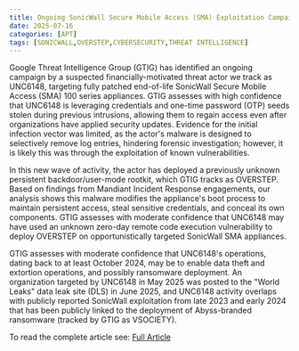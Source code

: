 ```yaml
---
title: Ongoing SonicWall Secure Mobile Access (SMA) Exploitation Campaign using the OVERSTEP Backdoor
date: 2025-07-16
categories: [APT]
tags: [SONICWALL,OVERSTEP,CYBERSECURITY,THREAT INTELLIGENCE]
---
```


Google Threat Intelligence Group (GTIG) has identified an ongoing campaign by a suspected financially-motivated threat actor we track as UNC6148, targeting fully patched end-of-life SonicWall Secure Mobile Access (SMA) 100 series appliances. GTIG assesses with high confidence that UNC6148 is leveraging credentials and one-time password (OTP) seeds stolen during previous intrusions, allowing them to regain access even after organizations have applied security updates. Evidence for the initial infection vector was limited, as the actor's malware is designed to selectively remove log entries, hindering forensic investigation; however, it is likely this was through the exploitation of known vulnerabilities.

In this new wave of activity, the actor has deployed a previously unknown persistent backdoor/user-mode rootkit, which GTIG tracks as OVERSTEP. Based on findings from Mandiant Incident Response engagements, our analysis shows this malware modifies the appliance's boot process to maintain persistent access, steal sensitive credentials, and conceal its own components. GTIG assesses with moderate confidence that UNC6148 may have used an unknown zero-day remote code execution vulnerability to deploy OVERSTEP on opportunistically targeted SonicWall SMA appliances.

GTIG assesses with moderate confidence that UNC6148's operations, dating back to at least October 2024, may be to enable data theft and extortion operations, and possibly ransomware deployment. An organization targeted by UNC6148 in May 2025 was posted to the "World Leaks" data leak site (DLS) in June 2025, and UNC6148 activity overlaps with publicly reported SonicWall exploitation from late 2023 and early 2024 that has been publicly linked to the deployment of Abyss-branded ransomware (tracked by GTIG as VSOCIETY).

To read the complete article see:
[Full Article](https://cloud.google.com/blog/topics/threat-intelligence/sonicwall-secure-mobile-access-exploitation-overstep-backdoor) 
